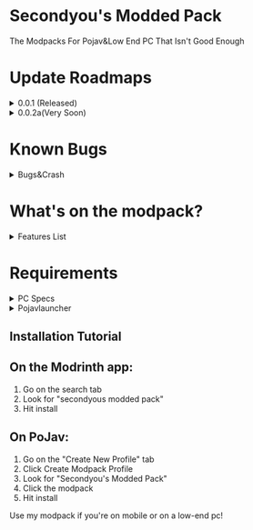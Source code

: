 # Secondyou's Modded Pack

The Modpacks For Pojav&Low End PC That Isn't Good Enough

# Update Roadmaps
<details>
<summary>0.0.1 (Released)</summary>

Current Updates&Mods

- ~~Refined&AE2 Addons~~ (Added)
- ~~Locator Compass~~ (Added)
- New Adventure&Biomes
- Jetpacks!!! Yay
- ~~Quests&Shops~~ Only Quests
- ~~New Menu's~~ Released
- <Cancelled You Need To Install Manually>

</details>


<details>
<summary>0.0.2a(Very Soon)</summary>

- Greg Tech (Its Modern One)
- Aether World
- <Removed Due To Copyright Issue>
- New Quests&Chapter
- Slient Gear (Its Good I Tried But Its Freaking Hard To Understand)
- Mine Dimensions
- RF Tools
  
</details>

# Known Bugs


<details>
<summary>Bugs&Crash</summary>

Known Bugs

- Powah Energy Cell Doesn't Connect Any Cable (Optfine problems)
- Pure Emerald Mods Pickaxe Has Broken Drop Rates Of Pure Emerald
- Problems With Solar Cell Powers Exporting
- GUI Lags

Crashes/Breaking Problems

- Xaero Minimap Random Crashes
- Solar Cell Mods Java Problems (Its Fine Now)
- Modern Ui Crash (Pojavlauncher Related Issue)

</details>



# What's on the modpack?


<details>
<summary>Features List</summary>

- Storage
- Digital Storage
- Factory
- Generators
- Backpacks
- Project E
- Small Adventure
- New Emerald Tools

</details>



# Requirements

<details>
<summary>PC Specs</summary>
Allocated RAM: <br>
Minimum: 3GB <br>
Recommended: 6GB<br>
<br>
CPU:<br>
Minimum: Core i3-6100 Or AMD Athlon 3000G<br>
Recommended: Core i5-11400 Or AMD Ryzen 5 5000<br>
<br>
GPU:<br>
Minimum: Integrated GPU<br>
Recommended: Nvidia GeForce GTX 1080 Ti Or Radeon 6800 XT<br>
</details>


<details>
<summary>Pojavlauncher</summary>
RAM:<br>
Min: 4GB<br>
Rec: 6GB<br>
<br>
CPU:<br>
Minimum:<br>
SD 645 MT Helio G80 Or Exynos 880
Recommended:<br>
Dimensity 9300<br>
<br>
GPU<br>
Minimum: Adreno 210<br>
Recommended: ``best phone gpu`` (Not Mobile GPU < #19)

</details>

## Installation Tutorial
On the Modrinth app:
---
1. Go on the search tab<br>
2. Look for "secondyous modded pack"<br>
3. Hit install<br>

On PoJav:
---
1. Go on the "Create New Profile" tab<br>
2. Click Create Modpack Profile<br>
3. Look for "Secondyou's Modded Pack"<br>
4. Click the modpack<br>
5. Hit install<br>


Use my modpack if you're on mobile or on a low-end pc!
